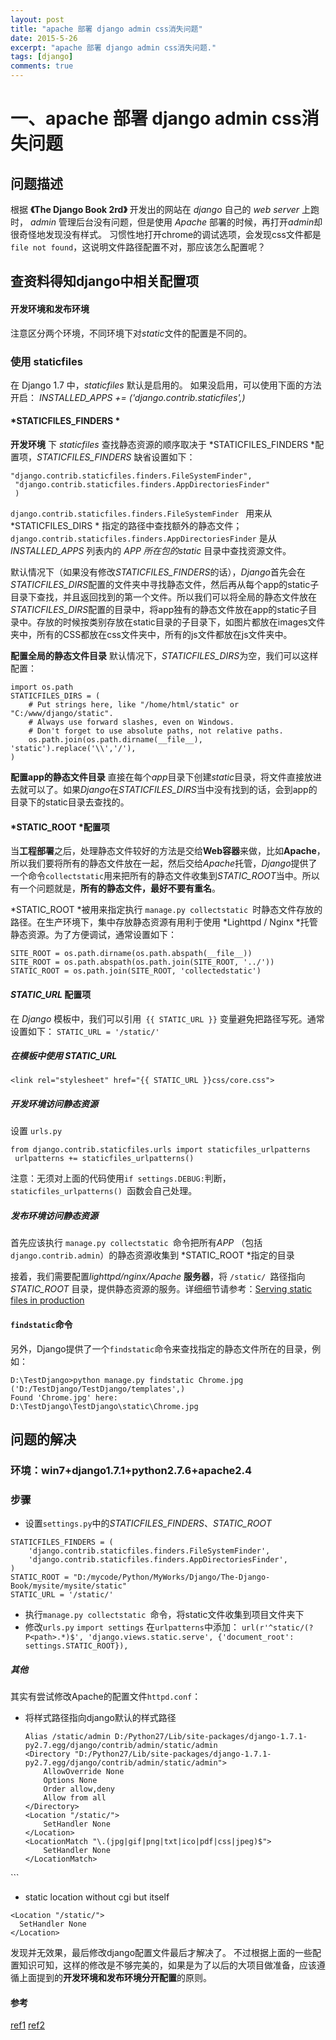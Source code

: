 ```yaml
---
layout: post
title: "apache 部署 django admin css消失问题"
date: 2015-5-26
excerpt: "apache 部署 django admin css消失问题."
tags: [django]
comments: true
---
```


# 一、apache 部署 django admin css消失问题
## 问题描述
根据 **《The Django Book 2rd》** 开发出的网站在 *django* 自己的 *web server* 上跑时， *admin* 管理后台没有问题，但是使用 *Apache* 部署的时候，再打开*admin*却很奇怪地发现没有样式。
习惯性地打开chrome的调试选项，会发现css文件都是`file not found`，这说明文件路径配置不对，那应该怎么配置呢？

## 查资料得知django中相关配置项

#### 开发环境和发布环境
 注意区分两个环境，不同环境下对*static*文件的配置是不同的。
 
### 使用 staticfiles
在 Django 1.7 中，*staticfiles* 默认是启用的。
如果没启用，可以使用下面的方法开启：
*INSTALLED_APPS += ('django.contrib.staticfiles',)*
#### *STATICFILES_FINDERS *
**开发环境** 下 *staticfiles* 查找静态资源的顺序取决于 *STATICFILES_FINDERS *配置项，*STATICFILES_FINDERS* 缺省设置如下：

```(
"django.contrib.staticfiles.finders.FileSystemFinder",
 "django.contrib.staticfiles.finders.AppDirectoriesFinder"
 ) 
 ```
`django.contrib.staticfiles.finders.FileSystemFinder ` 用来从*STATICFILES_DIRS * 指定的路径中查找额外的静态文件；
`django.contrib.staticfiles.finders.AppDirectoriesFinder` 是从 *INSTALLED_APPS* 列表内的 *APP *所在包的*static* 目录中查找资源文件。

默认情况下（如果没有修改*STATICFILES_FINDERS*的话），*Django*首先会在*STATICFILES_DIRS*配置的文件夹中寻找静态文件，然后再从每个app的static子目录下查找，并且返回找到的第一个文件。所以我们可以将全局的静态文件放在*STATICFILES_DIRS*配置的目录中，将app独有的静态文件放在app的static子目录中。存放的时候按类别存放在static目录的子目录下，如图片都放在images文件夹中，所有的CSS都放在css文件夹中，所有的js文件都放在js文件夹中。

**配置全局的静态文件目录**
默认情况下，*STATICFILES_DIRS*为空，我们可以这样配置：
```
import os.path
STATICFILES_DIRS = (
    # Put strings here, like "/home/html/static" or "C:/www/django/static".
    # Always use forward slashes, even on Windows.
    # Don't forget to use absolute paths, not relative paths.
    os.path.join(os.path.dirname(__file__), 'static').replace('\\','/'),
)
```
**配置app的静态文件目录**
直接在每个*app*目录下创建*static*目录，将文件直接放进去就可以了。如果*Django*在*STATICFILES_DIRS*当中没有找到的话，会到app的目录下的static目录去查找的。

#### *STATIC_ROOT *配置项
当**工程部署**之后，处理静态文件较好的方法是交给**Web容器**来做，比如**Apache**，所以我们要将所有的静态文件放在一起，然后交给*Apache*托管，*Django*提供了一个命令`collectstatic`用来把所有的静态文件收集到*STATIC_ROOT*当中。所以有一个问题就是，**所有的静态文件，最好不要有重名**。

*STATIC_ROOT *被用来指定执行 `manage.py collectstatic `时静态文件存放的路径。在生产环境下，集中存放静态资源有用利于使用 *Lighttpd / Nginx *托管静态资源。为了方便调试，通常设置如下：
```
SITE_ROOT = os.path.dirname(os.path.abspath(__file__))
SITE_ROOT = os.path.abspath(os.path.join(SITE_ROOT, '../'))
STATIC_ROOT = os.path.join(SITE_ROOT, 'collectedstatic')
```
#### *STATIC_URL* 配置项

在 *Django* 模板中，我们可以引用` {{ STATIC_URL }}` 变量避免把路径写死。通常设置如下：
`
STATIC_URL = '/static/'
`
##### 在模板中使用 STATIC_URL

`<link rel="stylesheet" href="{{ STATIC_URL }}css/core.css">`

##### 开发环境访问静态资源

设置 `urls.py`

```
from django.contrib.staticfiles.urls import staticfiles_urlpatterns 
 urlpatterns += staticfiles_urlpatterns()
```
注意：无须对上面的代码使用` if settings.DEBUG: `判断，`staticfiles_urlpatterns() `函数会自己处理。

##### 发布环境访问静态资源

首先应该执行 `manage.py collectstatic `命令把所有*APP* （包括 `django.contrib.admin`）的静态资源收集到 *STATIC_ROOT *指定的目录

接着，我们需要配置*lighttpd/nginx/Apache* **服务器**，将 `/static/ `路径指向 *STATIC_ROOT* 目录，提供静态资源的服务。详细细节请参考：[Serving static files in production](https://docs.djangoproject.com/en/1.7/howto/static-files/#serving-static-files-in-productio)

#### `findstatic`命令
另外，Django提供了一个`findstatic`命令来查找指定的静态文件所在的目录，例如：
```
D:\TestDjango>python manage.py findstatic Chrome.jpg
('D:/TestDjango/TestDjango/templates',)
Found 'Chrome.jpg' here:
D:\TestDjango\TestDjango\static\Chrome.jpg
```
## 问题的解决
### 环境：win7+django1.7.1+python2.7.6+apache2.4
### 步骤
- 设置`settings.py`中的*STATICFILES_FINDERS*、*STATIC_ROOT*

```
STATICFILES_FINDERS = (
    'django.contrib.staticfiles.finders.FileSystemFinder',
    'django.contrib.staticfiles.finders.AppDirectoriesFinder',
)
STATIC_ROOT = "D:/mycode/Python/MyWorks/Django/The-Django-Book/mysite/mysite/static"
STATIC_URL = '/static/'
```
- 执行`manage.py collectstatic `命令，将static文件收集到项目文件夹下
- 修改`urls.py`
`
import settings
`
在`urlpatterns`中添加：
` url(r'^static/(?P<path>.*)$', 'django.views.static.serve', {'document_root': settings.STATIC_ROOT}),
 `
##### 其他
其实有尝试修改Apache的配置文件`httpd.conf`：

* 将样式路径指向django默认的样式路径
	```
    Alias /static/admin D:/Python27/Lib/site-packages/django-1.7.1-py2.7.egg/django/contrib/admin/static/admin
	<Directory "D:/Python27/Lib/site-packages/django-1.7.1-py2.7.egg/django/contrib/admin/static/admin"> 
        AllowOverride None 
        Options None 
        Order allow,deny 
        Allow from all 
    </Directory> 
    <Location "/static/">
        SetHandler None 
    </Location> 
    <LocationMatch "\.(jpg|gif|png|txt|ico|pdf|css|jpeg)$"> 
        SetHandler None 
    </LocationMatch>
</IfModule>```

* static location without cgi but itself

```
<Location "/static/">
  SetHandler None
</Location>
```

发现并无效果，最后修改django配置文件最后才解决了。
不过根据上面的一些配置知识可知，这样的修改是不够完美的，如果是为了以后的大项目做准备，应该遵循上面提到的**开发环境和发布环境分开配置**的原则。
#### 参考
[ref1](http://m.blog.csdn.net/blog/a657941877/8953233)
[ref2](http://blog.yangyubo.com/2012/07/26/django-staticfiles/)
